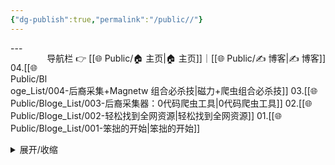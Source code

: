 ```yaml
---
{"dg-publish":true,"permalink":"/public//"}
---
```


<span style="float:right;">

导航栏  👉  [[🌐  Public/🏠 主页\|🏠 主页]]｜[[🌐  Public/✍️ 博客\|✍️ 博客]] 

</span>
---


04.[[🌐  Public/Bloge_List/004-后裔采集+Magnetw 组合必杀技\|磁力+爬虫组合必杀技]]
03.[[🌐  Public/Bloge_List/003-后裔采集器：0代码爬虫工具\|0代码爬虫工具]]
02.[[🌐  Public/Bloge_List/002-轻松找到全网资源\|轻松找到全网资源]]
01.[[🌐  Public/Bloge_List/001-笨拙的开始\|笨拙的开始]]


<details>
  <summary>展开/收缩</summary>
 
  这里是可以展开和收缩的内容。
</details>

